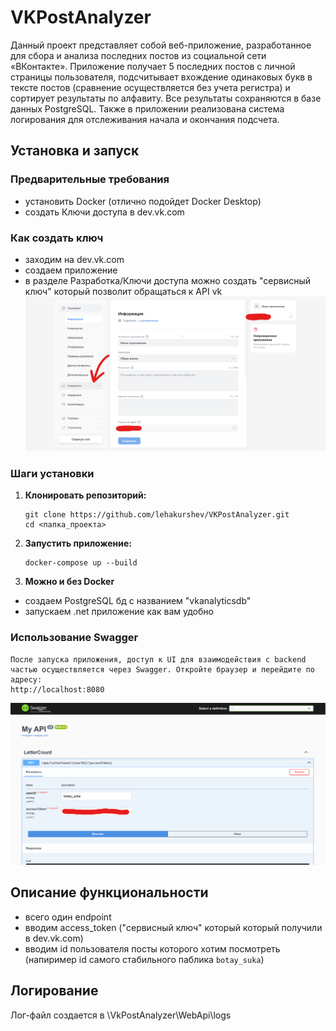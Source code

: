 # VKPostAnalyzer

Данный проект представляет собой веб-приложение, разработанное для сбора и анализа последних постов из социальной сети «ВКонтакте». Приложение получает 5 последних постов с личной страницы пользователя, подсчитывает вхождение одинаковых букв в тексте постов (сравнение осуществляется без учета регистра) и сортирует результаты по алфавиту. Все результаты сохраняются в базе данных PostgreSQL. Также в приложении реализована система логирования для отслеживания начала и окончания подсчета.

## Установка и запуск

### Предварительные требования

- установить Docker (отлично подойдет Docker Desktop)
- создать Ключи доступа в dev.vk.com

### Как создать ключ
- заходим на dev.vk.com
- создаем приложение
- в разделе Разработка/Ключи доступа можно создать "сервисный ключ" который позволит обращаться к API vk
![alt text](https://github.com/lehakurshev/VKPostAnalyzer/blob/main/pictures/1.png)

### Шаги установки

1. **Клонировать репозиторий:**
    ```
    git clone https://github.com/lehakurshev/VKPostAnalyzer.git
    cd <папка_проекта>
    ```

2. **Запустить приложение:**
    ```
    docker-compose up --build
    ```

3. **Можно и без Docker**
- создаем PostgreSQL бд с названием "vkanalyticsdb"
- запускаем .net приложение как вам удобно

### Использование Swagger

    После запуска приложения, доступ к UI для взаимодействия с backend частью осуществляется через Swagger. Откройте браузер и перейдите по адресу:
    http://localhost:8080
![alt text](https://github.com/lehakurshev/VKPostAnalyzer/blob/main/pictures/2.png)


## Описание функциональности

- всего один endpoint
- вводим access_token ("сервисный ключ" который который получили в dev.vk.com)
- вводим id пользователя посты которого хотим посмотреть (напиример id самого стабильного паблика ```botay_suka```)

## Логирование

Лог-файл создается в \VkPostAnalyzer\WebApi\logs

